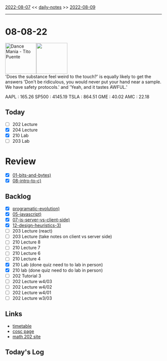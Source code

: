 [2022-08-07](daily_notes/2022-08-07) << [daily-notes](notes/daily-notes.md) >> [2022-08-09](daily_notes/2022-08-09)

---
# 08-08-22
<a href='spotify:album:1XjabdmwipT62cLSZV45SU'><img src='https://i.scdn.co/image/ab67616d0000b2730c02eb4c7b99aeb4fd39f095' alt='Dance Mania - Tito Puente' height=100></a><img src='https://imgs.xkcd.com/comics/asking_scientists_questions.png' height=100>
<br>'Does the substance feel weird to the touch?' is equally likely to get the answers 'Don't be ridiculous, you would never put your hand near a sample. We have safety protocols.' and 'Yeah, and it tastes AWFUL.'

AAPL : 165.26 
SP500 : 4145.19 
TSLA : 864.51
GME : 40.02
AMC : 22.18

## Today

- [ ] 202 Lecture
- [x] 204 Lecture
- [x] 210 Lab
- [ ] 203 Lab

# Review
- [x] [01-bits-and-bytes)](notes/01-bits-and-bytes.md)
- [x] [08-intro-to-c)](notes/08-intro-to-c.md)

## Backlog
- [x] [programatic-evolution)](notes/programatic-evolution.md)
- [x] [05-javascript)](notes/05-javascript.md)
- [x] [07-js-server-vs-client-side)](notes/07-js-server-vs-client-side.md)
- [x] [12-design-heuristics-3)](notes/12-design-heuristics-3.md)
- [ ] 203 Lecture (react)
- [ ] 203 Lecture (take notes on client vs server side)
- [ ] 210 Lecture 8
- [ ] 210 Lecture 7
- [ ] 210 Lecture 6
- [ ] 210 Lecture 4
- [x] 210 Lab (done quiz need to to lab in person)
- [x] 210 lab (done quiz need to do lab in person)
- [ ] 202 Tutorial 3
- [ ] 202 Lecture w4/03
- [ ] 202 Lecture w4/02
- [ ] 202 Lecture w4/01
- [ ] 202 Lecture w3/03

## Links
- [timetable](https://i.imgur.com/9ghbvAG.png)
- [cosc page](https://cosc203.cspages.otago.ac.nz)
- [math 202 site](https://www.maths.otago.ac.nz/?resOLAF)

## Today's Log